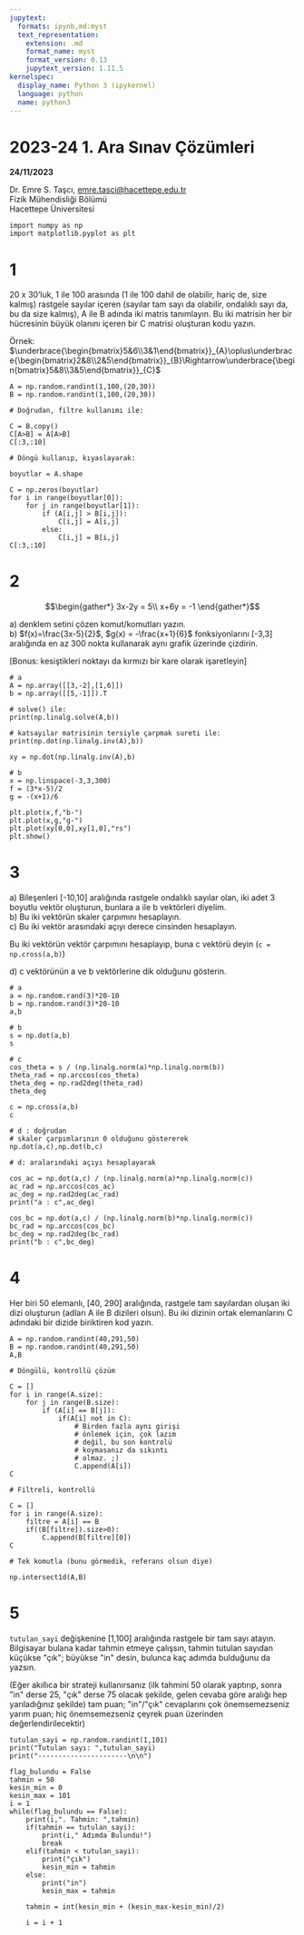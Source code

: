 ```yaml
---
jupytext:
  formats: ipynb,md:myst
  text_representation:
    extension: .md
    format_name: myst
    format_version: 0.13
    jupytext_version: 1.11.5
kernelspec:
  display_name: Python 3 (ipykernel)
  language: python
  name: python3
---
```


# 2023-24 1. Ara Sınav Çözümleri

**24/11/2023**

Dr. Emre S. Taşcı, emre.tasci@hacettepe.edu.tr  
Fizik Mühendisliği Bölümü  
Hacettepe Üniversitesi

```{code-cell} ipython3
import numpy as np
import matplotlib.pyplot as plt
```

# 1

20 x 30’luk, 1 ile 100 arasında (1 ile 100 dahil de olabilir, hariç de, size kalmış) rastgele sayılar içeren (sayılar tam sayı da olabilir, ondalıklı sayı da, bu da size kalmış), A ile B adında iki matris tanımlayın. Bu iki matrisin her bir hücresinin büyük olanını içeren bir C matrisi oluşturan kodu yazın.

Örnek: $\underbrace{\begin{bmatrix}5&6\\3&1\end{bmatrix}}_{A}\oplus\underbrace{\begin{bmatrix}2&8\\2&5\end{bmatrix}}_{B}\Rightarrow\underbrace{\begin{bmatrix}5&8\\3&5\end{bmatrix}}_{C}$

```{code-cell} ipython3
A = np.random.randint(1,100,(20,30))
B = np.random.randint(1,100,(20,30))
```

```{code-cell} ipython3
# Doğrudan, filtre kullanımı ile:

C = B.copy()
C[A>B] = A[A>B]
C[:3,:10]
```

```{code-cell} ipython3
# Döngü kullanıp, kıyaslayarak:

boyutlar = A.shape

C = np.zeros(boyutlar)
for i in range(boyutlar[0]):
    for j in range(boyutlar[1]):
        if (A[i,j] > B[i,j]):
            C[i,j] = A[i,j]
        else:
            C[i,j] = B[i,j]
C[:3,:10]               
```

# 2

$$\begin{gather*}
3x-2y = 5\\
x+6y = -1
\end{gather*}$$

a) denklem setini çözen komut/komutları yazın.   
b) $f(x)=\frac{3x-5}{2}$, $g(x) = -\frac{x+1}{6}$ fonksiyonlarını [-3,3] aralığında en az 300 nokta kullanarak aynı grafik üzerinde çizdirin. 

[Bonus: kesiştikleri noktayı da kırmızı bir kare olarak işaretleyin]

```{code-cell} ipython3
# a 
A = np.array([[3,-2],[1,6]])
b = np.array([[5,-1]]).T

# solve() ile:
print(np.linalg.solve(A,b))

# katsayılar matrisinin tersiyle çarpmak sureti ile:
print(np.dot(np.linalg.inv(A),b))

xy = np.dot(np.linalg.inv(A),b)
```

```{code-cell} ipython3
# b
x = np.linspace(-3,3,300)
f = (3*x-5)/2
g = -(x+1)/6

plt.plot(x,f,"b-")
plt.plot(x,g,"g-")
plt.plot(xy[0,0],xy[1,0],"rs")
plt.show()
```

# 3

a) Bileşenleri [-10,10] aralığında rastgele ondalıklı sayılar olan, iki adet 3 boyutlu vektör oluşturun, bunlara a ile b vektörleri diyelim.  
b) Bu iki vektörün skaler çarpımını hesaplayın.  
c) Bu iki vektör arasındaki açıyı derece cinsinden hesaplayın.

Bu iki vektörün vektör çarpımını hesaplayıp, buna c vektörü deyin (`c = np.cross(a,b)`)

d) c vektörünün a ve b vektörlerine dik olduğunu gösterin.

```{code-cell} ipython3
# a
a = np.random.rand(3)*20-10
b = np.random.rand(3)*20-10
a,b
```

```{code-cell} ipython3
# b
s = np.dot(a,b)
s
```

```{code-cell} ipython3
# c
cos_theta = s / (np.linalg.norm(a)*np.linalg.norm(b))
theta_rad = np.arccos(cos_theta)
theta_deg = np.rad2deg(theta_rad)
theta_deg
```

```{code-cell} ipython3
c = np.cross(a,b)
c
```

```{code-cell} ipython3
# d : doğrudan
# skaler çarpımlarının 0 olduğunu göstererek
np.dot(a,c),np.dot(b,c)
```

```{code-cell} ipython3
# d: aralarındaki açıyı hesaplayarak

cos_ac = np.dot(a,c) / (np.linalg.norm(a)*np.linalg.norm(c))
ac_rad = np.arccos(cos_ac)
ac_deg = np.rad2deg(ac_rad)
print("a : c",ac_deg)

cos_bc = np.dot(a,c) / (np.linalg.norm(b)*np.linalg.norm(c))
bc_rad = np.arccos(cos_bc)
bc_deg = np.rad2deg(bc_rad)
print("b : c",bc_deg)
```

# 4

Her biri 50 elemanlı, [40, 290] aralığında, rastgele tam sayılardan oluşan iki dizi oluşturun (adları A ile B dizileri olsun). Bu iki dizinin ortak elemanlarını C adındaki bir dizide biriktiren kod yazın.

```{code-cell} ipython3
A = np.random.randint(40,291,50)
B = np.random.randint(40,291,50)
A,B
```

```{code-cell} ipython3
# Döngülü, kontrollü çözüm

C = []
for i in range(A.size):
    for j in range(B.size):
        if (A[i] == B[j]):
            if(A[i] not in C):
                # Birden fazla aynı girişi
                # önlemek için, çok lazım
                # değil, bu son kontrolü 
                # koymasanız da sıkıntı
                # olmaz. ;)
                C.append(A[i])
C
```

```{code-cell} ipython3
# Filtreli, kontrollü

C = []
for i in range(A.size):
    filtre = A[i] == B
    if((B[filtre]).size>0):
        C.append(B[filtre][0])
C
```

```{code-cell} ipython3
# Tek komutla (bunu görmedik, referans olsun diye)

np.intersect1d(A,B)
```

# 5

`tutulan_sayi` değişkenine [1,100] aralığında rastgele bir tam sayı atayın. Bilgisayar bulana kadar tahmin etmeye çalışsın, tahmin tutulan sayıdan küçükse "çık"; büyükse "in" desin, bulunca kaç adımda bulduğunu da yazsın.

(Eğer akıllıca bir strateji kullanırsanız (ilk tahmini 50 olarak yaptırıp, sonra "in" derse 25, "çık" derse 75 olacak şekilde, gelen cevaba göre aralığı hep yarıladığınız şekilde) tam puan; "in"/"çık" cevaplarını çok önemsemezseniz yarım puan; hiç önemsemezseniz çeyrek puan üzerinden değerlendirilecektir)

```{code-cell} ipython3
tutulan_sayi = np.random.randint(1,101)
print("Tutulan sayı: ",tutulan_sayi)
print("----------------------\n\n")

flag_bulundu = False
tahmin = 50
kesin_min = 0
kesin_max = 101
i = 1
while(flag_bulundu == False):
    print(i,". Tahmin: ",tahmin)
    if(tahmin == tutulan_sayi):
        print(i," Adımda Bulundu!")
        break
    elif(tahmin < tutulan_sayi):
        print("çık")
        kesin_min = tahmin
    else:
        print("in")
        kesin_max = tahmin
        
    tahmin = int(kesin_min + (kesin_max-kesin_min)/2)

    i = i + 1
```

```{code-cell} ipython3

```
